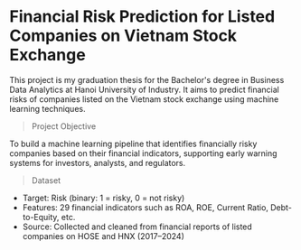 # Financial Risk Prediction for Listed Companies on Vietnam Stock Exchange
This project is my graduation thesis for the Bachelor's degree in Business Data Analytics at Hanoi University of Industry. It aims to predict financial risks of companies listed on the Vietnam stock exchange using machine learning techniques.

> Project Objective

To build a machine learning pipeline that identifies financially risky companies based on their financial indicators, supporting early warning systems for investors, analysts, and regulators.

> Dataset
- Target: Risk (binary: 1 = risky, 0 = not risky)
- Features: 29 financial indicators such as ROA, ROE, Current Ratio, Debt-to-Equity, etc.
- Source: Collected and cleaned from financial reports of listed companies on HOSE and HNX (2017–2024)
